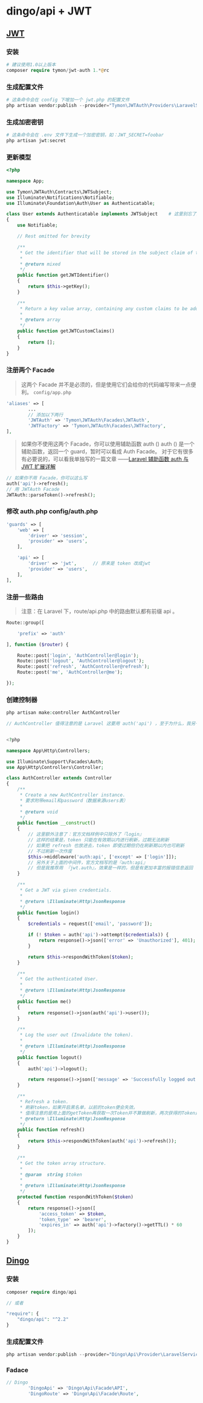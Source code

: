 # dingo/api + JWT

## [JWT](https://learnku.com/articles/10885/full-use-of-jwt)

### 安装

```php
# 建议使用1.0以上版本
composer require tymon/jwt-auth 1.*@rc
```

### 生成配置文件

```php
# 这条命令会在 config 下增加一个 jwt.php 的配置文件
php artisan vendor:publish --provider="Tymon\JWTAuth\Providers\LaravelServiceProvider"
```

###  生成加密密钥

```php
# 这条命令会在 .env 文件下生成一个加密密钥，如：JWT_SECRET=foobar
php artisan jwt:secret
```

### 更新模型

```php
<?php

namespace App;

use Tymon\JWTAuth\Contracts\JWTSubject;
use Illuminate\Notifications\Notifiable;
use Illuminate\Foundation\Auth\User as Authenticatable;

class User extends Authenticatable implements JWTSubject    # 这里别忘了加
{
    use Notifiable;

    // Rest omitted for brevity

    /**
     * Get the identifier that will be stored in the subject claim of the JWT.
     *
     * @return mixed
     */
    public function getJWTIdentifier()
    {
        return $this->getKey();
    }

    /**
     * Return a key value array, containing any custom claims to be added to the JWT.
     *
     * @return array
     */
    public function getJWTCustomClaims()
    {
        return [];
    }
}
```


### 注册两个 Facade

>这两个 Facade 并不是必须的，但是使用它们会给你的代码编写带来一点便利。 `config/app.php`

```php
'aliases' => [
        ...
        // 添加以下两行
        'JWTAuth' => 'Tymon\JWTAuth\Facades\JWTAuth',
        'JWTFactory' => 'Tymon\JWTAuth\Facades\JWTFactory',
],
```

>如果你不使用这两个 Facade，你可以使用辅助函数 auth ()
auth () 是一个辅助函数，返回一个 guard，暂时可以看成 Auth Facade。
对于它有很多有必要说的，可以看我单独写的一篇文章 ——[Laravel 辅助函数 auth 与 JWT 扩展详解](https://learnku.com/articles/10889/detailed-implementation-of-jwt-extensions)

```php
// 如果你不用 Facade，你可以这么写
auth('api')->refresh();
// 用 JWTAuth Facade
JWTAuth::parseToken()->refresh();
```

### 修改 auth.php  config/auth.php

```php
'guards' => [
    'web' => [
        'driver' => 'session',
        'provider' => 'users',
    ],

    'api' => [
        'driver' => 'jwt',      // 原来是 token 改成jwt
        'provider' => 'users',
    ],
],
```

### 注册一些路由

>注意：在 Laravel 下，route/api.php 中的路由默认都有前缀 api 。

```php
Route::group([

    'prefix' => 'auth'

], function ($router) {

    Route::post('login', 'AuthController@login');
    Route::post('logout', 'AuthController@logout');
    Route::post('refresh', 'AuthController@refresh');
    Route::post('me', 'AuthController@me');

});
```

### 创建控制器

```php
php artisan make:controller AuthController

// AuthController 值得注意的是 Laravel 这要用 auth('api') ，至于为什么，我另一篇关于 JWT 扩展详解的文章里有讲。


<?php

namespace App\Http\Controllers;

use Illuminate\Support\Facades\Auth;
use App\Http\Controllers\Controller;

class AuthController extends Controller
{
    /**
     * Create a new AuthController instance.
     * 要求附带email和password（数据来源users表）
     * 
     * @return void
     */
    public function __construct()
    {
        // 这里额外注意了：官方文档样例中只除外了『login』
        // 这样的结果是，token 只能在有效期以内进行刷新，过期无法刷新
        // 如果把 refresh 也放进去，token 即使过期但仍在刷新期以内也可刷新
        // 不过刷新一次作废
        $this->middleware('auth:api', ['except' => ['login']]);
        // 另外关于上面的中间件，官方文档写的是『auth:api』
        // 但是我推荐用 『jwt.auth』，效果是一样的，但是有更加丰富的报错信息返回
    }

    /**
     * Get a JWT via given credentials.
     *
     * @return \Illuminate\Http\JsonResponse
     */
    public function login()
    {
        $credentials = request(['email', 'password']);

        if (! $token = auth('api')->attempt($credentials)) {
            return response()->json(['error' => 'Unauthorized'], 401);
        }

        return $this->respondWithToken($token);
    }

    /**
     * Get the authenticated User.
     *
     * @return \Illuminate\Http\JsonResponse
     */
    public function me()
    {
        return response()->json(auth('api')->user());
    }

    /**
     * Log the user out (Invalidate the token).
     *
     * @return \Illuminate\Http\JsonResponse
     */
    public function logout()
    {
        auth('api')->logout();

        return response()->json(['message' => 'Successfully logged out']);
    }

    /**
     * Refresh a token.
     * 刷新token，如果开启黑名单，以前的token便会失效。
     * 值得注意的是用上面的getToken再获取一次Token并不算做刷新，两次获得的Token是并行的，即两个都可用。
     * @return \Illuminate\Http\JsonResponse
     */
    public function refresh()
    {
        return $this->respondWithToken(auth('api')->refresh());
    }

    /**
     * Get the token array structure.
     *
     * @param  string $token
     *
     * @return \Illuminate\Http\JsonResponse
     */
    protected function respondWithToken($token)
    {
        return response()->json([
            'access_token' => $token,
            'token_type' => 'bearer',
            'expires_in' => auth('api')->factory()->getTTL() * 60
        ]);
    }
}
```
## [Dingo](https://learnku.com/docs/dingo-api/2.0.0) 


### 安装

```php
composer require dingo/api

// 或者

"require": {
    "dingo/api": "^2.2"
}
```

### 生成配置文件

```php
php artisan vendor:publish --provider="Dingo\Api\Provider\LaravelServiceProvider"
```

###  Fadace

```php
// Dingo
        'DingoApi' => 'Dingo\Api\Facade\API',
        'DingoRoute' => 'Dingo\Api\Facade\Route',
```
